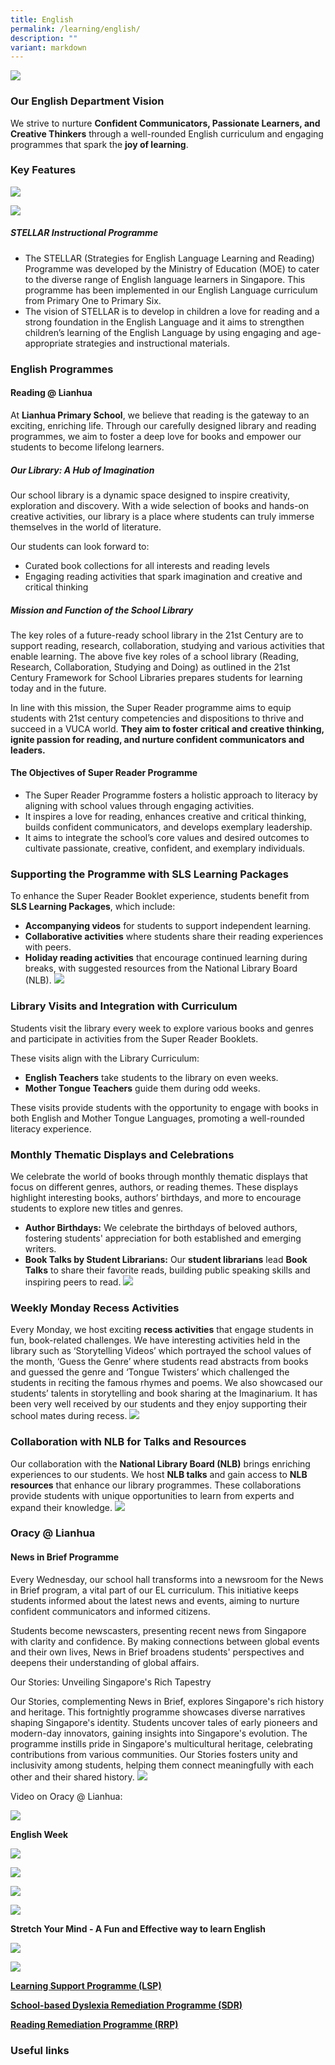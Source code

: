```yaml
---
title: English
permalink: /learning/english/
description: ""
variant: markdown
---
```

![](/images/Learning/English/el1.jpg)

### Our English Department Vision

We strive to nurture **Confident Communicators, Passionate Learners, and Creative Thinkers** through a well-rounded English curriculum and engaging programmes that spark the **joy of learning**.


### Key Features

![](/images/Learning/English/el2.jpg)

![](/images/Learning/English/Stellar%20Pedagogic%20Framework%20(P3b%20to%20P6).png)

##### STELLAR Instructional Programme

* The STELLAR (Strategies for English Language Learning and Reading) Programme was  developed by the Ministry of Education (MOE) to cater to the diverse range of English language learners in Singapore. This programme has been implemented in our English Language curriculum from Primary One to Primary Six.
* The vision of STELLAR is to develop in children a love for reading and a strong foundation in the English Language and it aims to strengthen children’s learning of the English Language by using engaging and age-appropriate strategies and instructional materials.

### English Programmes
#### Reading @ Lianhua
At **Lianhua Primary School**, we believe that reading is the gateway to an exciting, enriching life. Through our carefully designed library and reading programmes, we aim to foster a deep love for books and empower our students to become lifelong learners.

##### Our Library: A Hub of Imagination
Our school library is a dynamic space designed to inspire creativity, exploration and discovery. With a wide selection of books and hands-on creative activities, our library is a place where students can truly immerse themselves in the world of literature.

Our students can look forward to:
* Curated book collections for all interests and reading levels
* Engaging reading activities that spark imagination and creative and critical thinking

##### Mission and Function of the School Library
The key roles of a future-ready school library in the 21st Century are to support reading, research, collaboration, studying and various activities that enable learning. The above five key roles of a school library (Reading, Research, Collaboration, Studying and Doing) as outlined in the 21st Century Framework for School Libraries prepares students for learning today and in the future.

In line with this mission, the Super Reader programme aims to equip students with 21st century competencies and dispositions to thrive and succeed in a VUCA world. **They aim to foster critical and creative thinking, ignite passion for reading, and nurture confident communicators and leaders.**

####  The Objectives of Super Reader Programme 
* The Super Reader Programme fosters a holistic approach to literacy by aligning with school values through engaging activities. 
* It inspires a love for reading, enhances creative and critical thinking, builds confident communicators, and develops exemplary leadership. 
* It aims to integrate the school’s core values and desired outcomes to cultivate passionate, creative, confident, and exemplary individuals.

### Supporting the Programme with SLS Learning Packages
To enhance the Super Reader Booklet experience, students benefit from **SLS Learning Packages**, which include:

* **Accompanying videos** for students to support independent learning.
* **Collaborative activities** where students share their reading experiences with peers.
* **Holiday reading activities** that encourage continued learning during breaks, with suggested resources from the National Library Board (NLB).
![](/images/Learning/English/1.png)
### Library Visits and Integration with Curriculum
Students visit the library every week to explore various books and genres and participate in activities from the Super Reader Booklets. 

These visits align with the Library Curriculum:

* **English Teachers** take students to the library on even weeks.
* **Mother Tongue Teachers** guide them during odd weeks.

These visits provide students with the opportunity to engage with books in both English and Mother Tongue Languages, promoting a well-rounded literacy experience.

### Monthly Thematic Displays and Celebrations

We celebrate the world of books through monthly thematic displays that focus on different genres, authors, or reading themes. These displays highlight interesting books, authors’ birthdays, and more to encourage students to explore new titles and genres.

* **Author Birthdays:** We celebrate the birthdays of beloved authors, fostering students' appreciation for both established and emerging writers.
* **Book Talks by Student Librarians:** Our **student librarians** lead **Book Talks** to share their favorite reads, building public speaking skills and inspiring peers to read.
![](/images/Learning/English/2.png)

### Weekly Monday Recess Activities

Every Monday, we host exciting **recess activities** that engage students in fun, book-related challenges. We have interesting activities held in the library such as ‘Storytelling Videos’ which portrayed the school values of the month, ‘Guess the Genre’ where students read abstracts from books and guessed the genre and ‘Tongue Twisters’ which challenged the students in reciting the famous rhymes and poems. We also showcased our students’ talents in storytelling and book sharing at the Imaginarium. It has been very well received by our students and they enjoy supporting their school mates during recess. 
![](/images/Learning/English/3.png)

### Collaboration with NLB for Talks and Resources

Our collaboration with the **National Library Board (NLB)** brings enriching experiences to our students. We host **NLB talks** and gain access to  **NLB resources** that enhance our library programmes. These collaborations provide students with unique opportunities to learn from experts and expand their knowledge.
![](/images/Learning/English/4.png)

### Oracy @ Lianhua
#### News in Brief Programme

Every Wednesday, our school hall transforms into a newsroom for the News in Brief program, a vital part of our EL curriculum. This initiative keeps students informed about the latest news and events, aiming to nurture confident communicators and informed citizens.

Students become newscasters, presenting recent news from Singapore with clarity and confidence. By making connections between global events and their own lives, News in Brief broadens students' perspectives and deepens their understanding of global affairs.

Our Stories: Unveiling Singapore's Rich Tapestry

Our Stories, complementing News in Brief, explores Singapore's rich history and heritage. This fortnightly programme showcases diverse narratives shaping Singapore's identity. Students uncover tales of early pioneers and modern-day innovators, gaining insights into Singapore's evolution. The programme instills pride in Singapore's multicultural heritage, celebrating contributions from various communities. Our Stories fosters unity and inclusivity among students, helping them connect meaningfully with each other and their shared history.
![](/images/Learning/English/5.png)

Video on Oracy @ Lianhua:


![](/images/Learning/English/storytelling@%20Imaginarium%201.jpeg)



**English Week**


![](/images/Learning/English/img_001.jpeg)



![](/images/Learning/English/img_002.jpeg)



![](/images/Learning/English/img_003.jpeg)



![](/images/Learning/English/img_004.jpeg)



**Stretch Your Mind - A Fun and Effective way to learn English**



![](/images/Learning/English/whatsapp2.jpeg) 

![](/images/Learning/English/whatsapp1.jpeg) 


**<u>Learning Support Programme (LSP)</u>**



**<u>School-based Dyslexia Remediation Programme (SDR)</u>**


**<u>Reading Remediation Programme (RRP)</u>**


### **Useful links** 

